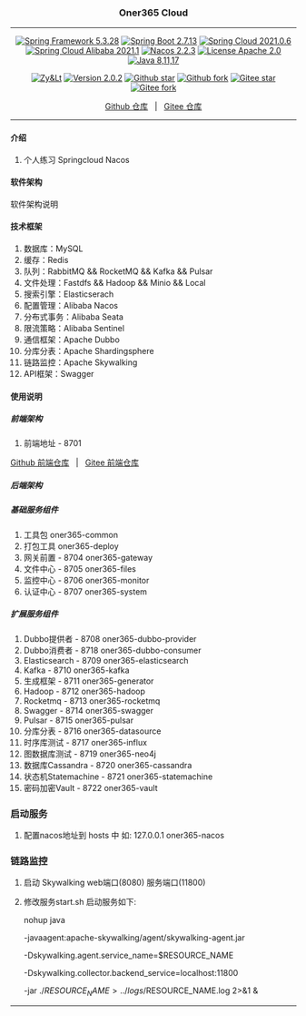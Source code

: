 
<h3 align="center">Oner365 Cloud</h3>

---

<p align="center">
	<a href="https://spring.io/projects/spring-framework" target="_blank"><img src="https://shields.io/badge/Spring%20Framework-5.3.28-blue" alt="Spring Framework 5.3.28"></a>
    <a href="https://spring.io/projects/spring-boot" target="_blank"><img src="https://shields.io/badge/Spring%20Boot-2.7.13-blue" alt="Spring Boot 2.7.13"></a>
    <a href="https://spring.io/projects/spring-cloud" target="_blank"><img src="https://shields.io/badge/Spring%20Cloud-2021.0.6-blue" alt="Spring Cloud 2021.0.6"></a>
    <a href="https://github.com/alibaba/spring-cloud-alibaba" target="_blank"><img src="https://shields.io/badge/Spring%20Cloud%20Alibaba-2021.1-blue" alt="Spring Cloud Alibaba 2021.1"></a>
    <a href="https://nacos.io/zh-cn/index.html" target="_blank"><img src="https://shields.io/badge/Nacos-2.2.3-brightgreen" alt="Nacos 2.2.3"></a>
	<a href="./LICENSE"><img src="https://shields.io/badge/License-Apache--2.0-green" alt="License Apache 2.0"></a>
    <a href="https://www.oracle.com/java/technologies/javase-downloads.html" target="_blank"><img src="https://img.shields.io/badge/JDK-8%2C11%2C17-green" alt="Java 8,11,17"></a>
</p>
<p align="center">
    <a href="#"><img src="https://shields.io/badge/Author-Zy&Lt-orange" alt="Zy&Lt"></a>
    <a href="#"><img src="https://shields.io/badge/Version-2.0.2-red" alt="Version 2.0.2"></a>
    <a href="https://github.com/xiaozhao32/oner365-cloud"><img src="https://img.shields.io/github/stars/xiaozhao32/oner365-cloud?style=flat&logo=github" alt="Github star"></a>
    <a href="https://github.com/xiaozhao32/oner365-cloud"><img src="https://img.shields.io/github/forks/xiaozhao32/oner365-cloud?style=flat&logo=github" alt="Github fork"></a>
    <a href="https://gitee.com/xiaozhao32/oner365-cloud"><img src="https://gitee.com/xiaozhao32/oner365-cloud/badge/star.svg?theme=dark" alt="Gitee star"></a>
    <a href="https://gitee.com/xiaozhao32/oner365-cloud"><img src="https://gitee.com/xiaozhao32/oner365-cloud/badge/fork.svg?theme=dark" alt="Gitee fork"></a>
</p>
<p align="center">
    <a href="https://github.com/xiaozhao32/oner365-cloud">Github 仓库</a> &nbsp; | &nbsp;
    <a href="https://gitee.com/xiaozhao32/oner365-cloud">Gitee 仓库</a>
</p>

---


#### 介绍
1. 个人练习 Springcloud Nacos

#### 软件架构
软件架构说明


#### 技术框架

1. 数据库：MySQL
2. 缓存：Redis
3. 队列：RabbitMQ && RocketMQ && Kafka && Pulsar
4. 文件处理：Fastdfs && Hadoop && Minio && Local
5. 搜索引擎：Elasticserach
6. 配置管理：Alibaba Nacos
7. 分布式事务：Alibaba Seata
8. 限流策略：Alibaba Sentinel
9. 通信框架：Apache Dubbo
10. 分库分表：Apache Shardingsphere 
11. 链路监控：Apache Skywalking
12. API框架：Swagger

#### 使用说明

##### 前端架构
1. 前端地址 - 8701 
<p>
	<a href="https://github.com/xiaozhao32/oner365-vue">Github 前端仓库</a> &nbsp; | &nbsp; <a href="https://gitee.com/xiaozhao32/oner365-vue">Gitee 前端仓库</a>
</p>

##### 后端架构
##### 基础服务组件
1. 工具包 oner365-common
2. 打包工具 oner365-deploy
3. 网关前置 - 8704 oner365-gateway
4. 文件中心 - 8705 oner365-files
5. 监控中心 - 8706 oner365-monitor
6. 认证中心 - 8707 oner365-system

##### 扩展服务组件
1. Dubbo提供者 - 8708 oner365-dubbo-provider 
2. Dubbo消费者 - 8718 oner365-dubbo-consumer 
3. Elasticsearch - 8709 oner365-elasticsearch 
4. Kafka - 8710 oner365-kafka
5. 生成框架 - 8711 oner365-generator
6. Hadoop - 8712 oner365-hadoop
7. Rocketmq 	- 8713 oner365-rocketmq
8. Swagger - 8714 oner365-swagger 
9. Pulsar - 8715 oner365-pulsar
10. 分库分表 - 8716 oner365-datasource
11. 时序库测试 - 8717 oner365-influx
12. 图数据库测试 - 8719 oner365-neo4j
13. 数据库Cassandra - 8720 oner365-cassandra
14. 状态机Statemachine - 8721 oner365-statemachine
15. 密码加密Vault - 8722 oner365-vault

### 启动服务
1. 配置nacos地址到 hosts 中 如: 127.0.0.1 oner365-nacos

### 链路监控
1. 启动 Skywalking web端口(8080) 服务端口(11800)
2. 修改服务start.sh 启动服务如下: 

	nohup java 

	-javaagent:apache-skywalking/agent/skywalking-agent.jar 
	
	-Dskywalking.agent.service_name=$RESOURCE_NAME
	
	-Dskywalking.collector.backend_service=localhost:11800 
	
	-jar ./$RESOURCE_NAME > ../logs/$RESOURCE_NAME.log 2>&1 &

---

